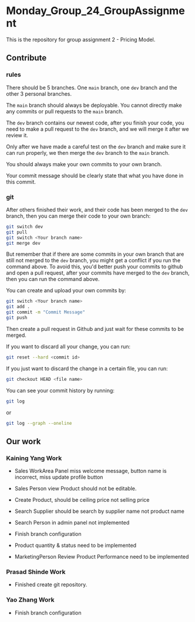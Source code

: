# Monday_Group_24_GroupAssignment

This is the repository for group assignment 2 - Pricing Model.

## Contribute

### rules

There should be 5 branches. One `main` branch, one `dev` branch and the other 3 personal branches.

The `main` branch should always be deployable. You cannot directly make any commits or pull requests to the `main` branch.

The `dev` branch contains our newest code, after you finish your code, you need to make a pull request to the `dev` branch, and we will merge it after we review it.

Only after we have made a careful test on the `dev` branch and make sure it can run properly, we then merge the `dev` branch to the `main` branch.

You should always make your own commits to your own branch.

Your commit message should be clearly state that what you have done in this commit.

### git

After others finished their work, and their code has been merged to the `dev` branch, then you can merge their code to your own branch:

```bash
git switch dev
git pull
git switch <Your branch name>
git merge dev
```

But remember that if there are some commits in your own branch that are still not merged to the `dev` branch, you might get a conflict if you run the command above. To avoid this, you'd better push your commits to github and open a pull request, after your commits have merged to the `dev` branch, then you can run the command above.

You can create and upload your own commits by:

```bash
git switch <Your branch name>
git add .
git commit -m "Commit Message"
git push
```

Then create a pull request in Github and just wait for these commits to be merged.

If you want to discard all your change, you can run:

```bash
git reset --hard <commit id>
```

If you just want to discard the change in a certain file, you can run:

```bash
git checkout HEAD <file name>
```

You can see your commit history by running:

```bash
git log
```

or

```bash
git log --graph --oneline
```

## Our work

### Kaining Yang Work

- Sales WorkArea Panel miss welcome message, button name is incorrect, miss update profile button

- Sales Person view Product should not be editable.

- Create Product, should be ceiling price not selling price

- Search Supplier should be search by supplier name not product name

- Search Person in admin panel not implemented

- Finish branch configuration

- Product quantity & status need to be implemented

- MarketingPerson Review Product Performance need to be implemented

### Prasad Shinde Work

- Finished create git repository.

### Yao Zhang Work

- Finish branch configuration
